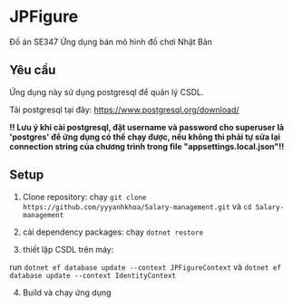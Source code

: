 # JPFigure
Đồ án SE347
Ứng dụng bán mô hình đồ chơi Nhật Bản

## Yêu cầu
Ứng dụng này sử dụng postgresql để quản lý CSDL.

Tải postgresql tại đây: https://www.postgresql.org/download/ 

**!! Lưu ý khi cài postgresql, đặt username và password cho superuser là 'postgres' để ứng dụng có thể chạy được, nếu không thì phải tự sửa lại connection string của chương trình trong file "appsettings.local.json"!!**
 

## Setup
1. Clone repository: chạy `git clone https://github.com/yyyanhkhoa/Salary-management.git` và `cd Salary-management`

2. cài dependency packages: chạy `dotnet restore`

3. thiết lập CSDL trên máy: 

run `dotnet ef database update --context JPFigureContext` và `dotnet ef database update --context IdentityContext`

4. Build và chạy ứng dụng
